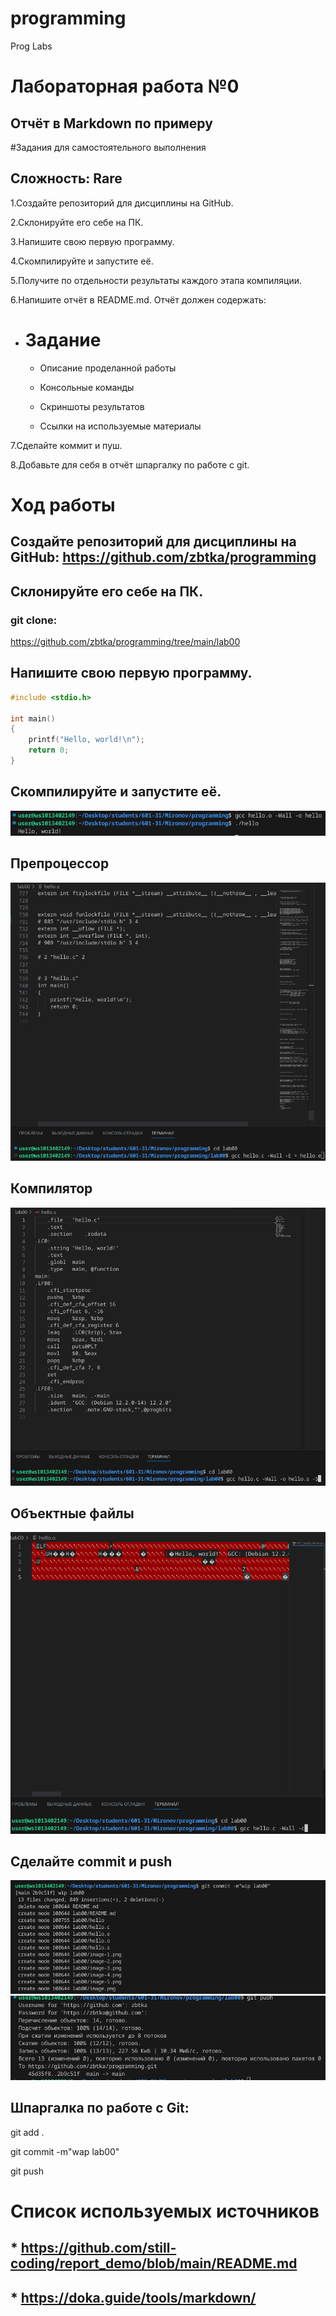 # programming
Prog Labs
# Лабораторная работа №0

## Oтчёт в Markdown по примеру
#Задания для самостоятельного выполнения

## Сложность: Rare

1.Создайте репозиторий для дисциплины на GitHub.

2.Склонируйте его себе на ПК.

3.Напишите свою первую программу.

4.Скомпилируйте и запустите её.

5.Получите по отдельности результаты каждого этапа компиляции.

6.Напишите отчёт в README.md. Отчёт должен содержать:

* # Задание

    * Описание проделанной работы

    * Консольные команды

    * Скриншоты результатов

    * Ссылки на используемые материалы
    
7.Сделайте коммит и пуш.

8.Добавьте для себя в отчёт шпаргалку по работе с git.

# Ход работы

## Создайте репозиторий для дисциплины на GitHub: https://github.com/zbtka/programming

## Склонируйте его себе на ПК.
### git clone:
https://github.com/zbtka/programming/tree/main/lab00

## Напишите свою первую программу.
```c
#include <stdio.h>

int main()
{
    printf("Hello, world!\n");
    return 0;
}
```
## Скомпилируйте и запустите её.
![Alt text](image.png)

## Препроцессор
![Alt text](image-3.png)
## Компилятор

![Alt text](image-4.png)

## Объектные файлы

![Alt text](image-5.png)



## Сделайте commit и push
![Alt text](image-6.png)
![Alt text](image-8.png)

## Шпаргалка по работе с Git:


git add .

git commit -m"wap lab00"

git push

# Список используемых источников
## * https://github.com/still-coding/report_demo/blob/main/README.md
## * https://doka.guide/tools/markdown/









